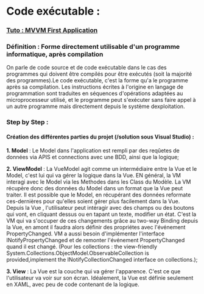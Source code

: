 # Code exécutable :

### [Tuto : MVVM First Application](https://www.tutorialspoint.com/mvvm/mvvm_first_application.htm)

### Définition : Forme directement utilisable d'un programme informatique, après compilation

On parle de code source et de code exécutable dans le cas des programmes qui doivent être compilés pour être exécutés (soit la majorité des programmes).Le code exécutable, c'est la forme qu'a le programme après sa compilation. Les instructions écrites à l'origine en langage de programmation sont traduites en séquences d'opérations adaptées au microprocesseur utilisé, et le programme peut s'exécuter sans faire appel à un autre programme mais directement depuis le système dexploitation.

### Step by Step :

#### Création des différentes parties du projet (/solution sous Visual Studio) :

  **1. Model** : Le Model dans l'application est rempli par des reqûetes de données via APIS et connections avec une BDD, ainsi que la logique;
  
  **2. ViewModel** : La VueModel agit comme un intermédiaire entre la Vue et le Model, c'est lui qui va gérer la logique dans la Vue. EN général, la VM interagi avec le Model via les Methodes dans les Class du Modèle. La VM récupère donc des données du Model dans un format que la Vue peut traiter. Il est possible que le Model, en récupérant des données reformate ces-dernières pour qu'elles soient gérer plus facilement dans la Vue.
  Depuis la Vue , l'utilisateur peut intéragir avec des champs ou des boutons qui vont, en cliquant dessus ou en tapant un texte, modifier un état. C'est la VM qui va s'occuper de ces changements grâce au two-way Binding depuis la Vue, en amont il faudra alors définir des propriétes avec l'événement PropertyChanged. VM a aussi besoin d'implémenter l'interface INotifyPropertyChanged et de remonter l'événement PropertyChanged quand il est changé. (Pour les collections : the view-friendly System.Collections.ObjectModel.ObservableCollection<T> is provided,implement the INotifyCollectionChanged interface on collections.);
  
  **3. View** : La Vue est la couche qui va gérer l'apparence. C'est ce que l'utilisateur va voir sur son écran. Idéalement, la Vue est définie seulement en XAML, avec peu de code contenant de la logique.
